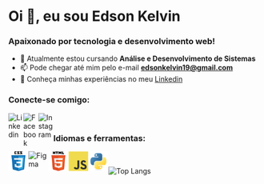 # Oi 👋, eu sou Edson Kelvin
### Apaixonado por tecnologia e desenvolvimento web!

- 🌱 Atualmente estou cursando **Análise e Desenvolvimento de Sistemas**
- 📫 Pode chegar até mim pelo e-mail **edsonkelvin19@gmail.com**
- 📄 Conheça minhas experiências no meu [Linkedin](https://www.linkedin.com/in/edson-kelvin)

### Conecte-se comigo:
[<img align="left" alt="Linkedin" width="30px" src="https://raw.githubusercontent.com/rahuldkjain/github-profile-readme-generator/master/src/images/icons/Social/linked-in-alt.svg" />](https://linkedin.com/in/edson-kelvin)
[<img align="left" alt="Facebook" width="30px" src="https://raw.githubusercontent.com/rahuldkjain/github-profile-readme-generator/master/src/images/icons/Social/facebook.svg" />](https://fb.com/edskelvin)
[<img align="left" alt="Instagram" width="30px" src="https://raw.githubusercontent.com/rahuldkjain/github-profile-readme-generator/master/src/images/icons/Social/instagram.svg" />](https://instagram.com/@edskelvin)

<br />

### Idiomas e ferramentas:
[<img align="left" alt="CSS3" width="40px" src="https://raw.githubusercontent.com/devicons/devicon/master/icons/css3/css3-original-wordmark.svg" />](https://www.w3schools.com/css/)
[<img align="left" alt="Figma" width="40px" src="https://www.vectorlogo.zone/logos/figma/figma-icon.svg" />](https://www.figma.com/)
[<img align="left" alt="HTML5" width="40px" src="https://raw.githubusercontent.com/devicons/devicon/master/icons/html5/html5-original-wordmark.svg" />](https://www.w3.org/html/)
[<img align="left" alt="JavaScript" width="40px" src="https://raw.githubusercontent.com/devicons/devicon/master/icons/javascript/javascript-original.svg" />](https://developer.mozilla.org/en-US/docs/Web/JavaScript)
[<img align="left" alt="Python" width="40px" src="https://raw.githubusercontent.com/devicons/devicon/master/icons/python/python-original.svg" />](https://www.python.org/)

<br />

![Top Langs](https://github-readme-stats.vercel.app/api/top-langs?username=edsonkelvindev&show_icons=true&locale=en&layout=compact)





<!---
- 👋 Hi, I’m @edsonkelvindev
- 👀 I’m interested in ...
- 🌱 I’m currently learning ...
- 💞️ I’m looking to collaborate on ...
- 📫 How to reach me ...
- 😄 Pronouns: ...
- ⚡ Fun fact: ...

edsonkelvindev/edsonkelvindev is a ✨ special ✨ repository because its `README.md` (this file) appears on your GitHub profile.
You can click the Preview link to take a look at your changes.
--->
